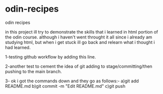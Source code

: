 # odin-recipes
odin recipes

in this project ill try to demonstrate the skills that i learned in html portion of the odin course. although i haven't went throught it all
since i already am studying html, but when i get stuck ill go back and relearn what i thought i had learned.

1-testing github workflow by adding this line.

2-another test to cement the idea of git adding to stage/committing/then pushing to the main branch.

3- ok i got the commands down and they go as follows:-
a)git add README.md
b)git commit -m "Edit README.md"
c)git push
